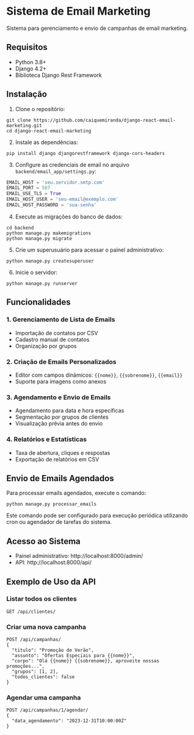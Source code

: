 # Sistema de Email Marketing

Sistema para gerenciamento e envio de campanhas de email marketing.

## Requisitos

- Python 3.8+
- Django 4.2+
- Biblioteca Django Rest Framework

## Instalação

1. Clone o repositório:
```
git clone https://github.com/caiquemiranda/django-react-email-marketing.git
cd django-react-email-marketing
```

2. Instale as dependências:
```
pip install django djangorestframework django-cors-headers
```

3. Configure as credenciais de email no arquivo `backend/email_app/settings.py`:
```python
EMAIL_HOST = 'seu.servidor.smtp.com'
EMAIL_PORT = 587
EMAIL_USE_TLS = True
EMAIL_HOST_USER = 'seu-email@exemplo.com'
EMAIL_HOST_PASSWORD = 'sua-senha'
```

4. Execute as migrações do banco de dados:
```
cd backend
python manage.py makemigrations
python manage.py migrate
```

5. Crie um superusuário para acessar o painel administrativo:
```
python manage.py createsuperuser
```

6. Inicie o servidor:
```
python manage.py runserver
```

## Funcionalidades

### 1. Gerenciamento de Lista de Emails
- Importação de contatos por CSV
- Cadastro manual de contatos
- Organização por grupos

### 2. Criação de Emails Personalizados
- Editor com campos dinâmicos: `{{nome}}`, `{{sobrenome}}`, `{{email}}`
- Suporte para imagens como anexos

### 3. Agendamento e Envio de Emails
- Agendamento para data e hora específicas
- Segmentação por grupos de clientes
- Visualização prévia antes do envio

### 4. Relatórios e Estatísticas
- Taxa de abertura, cliques e respostas
- Exportação de relatórios em CSV

## Envio de Emails Agendados

Para processar emails agendados, execute o comando:
```
python manage.py processar_emails
```

Este comando pode ser configurado para execução periódica utilizando cron ou agendador de tarefas do sistema.

## Acesso ao Sistema

- Painel administrativo: http://localhost:8000/admin/
- API: http://localhost:8000/api/

## Exemplo de Uso da API

### Listar todos os clientes
```
GET /api/clientes/
```

### Criar uma nova campanha
```
POST /api/campanhas/
{
  "titulo": "Promoção de Verão",
  "assunto": "Ofertas Especiais para {{nome}}",
  "corpo": "Olá {{nome}} {{sobrenome}}, aproveite nossas promoções...",
  "grupos": [1, 2],
  "todos_clientes": false
}
```

### Agendar uma campanha
```
POST /api/campanhas/1/agendar/
{
  "data_agendamento": "2023-12-31T10:00:00Z"
}
```

